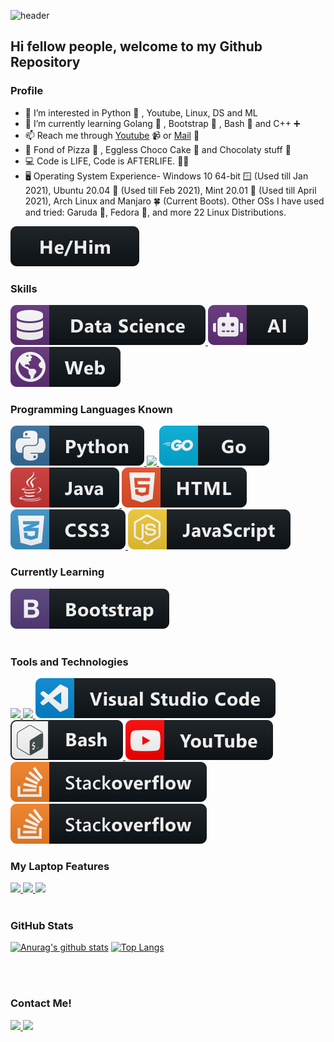  ![header](https://capsule-render.vercel.app/api?type=wave&color=auto&height=300&section=header&text=Hi,%20I%20am%20Arghya!&fontSize=90)
 
<!-- # Hi, I am ARGHYA! <img src="https://raw.githubusercontent.com/MartinHeinz/MartinHeinz/master/wave.gif" width="30px"> -->

## Hi fellow people, welcome to my Github Repository

### Profile

- 👀 I’m interested in Python 🐍 , Youtube, Linux, DS and ML
- 🌱 I’m currently learning Golang 🥽 , Bootstrap 👢 , Bash 🐚 and C++ ➕
- 📫 Reach me through [Youtube](https://www.youtube.com/channel/UCyyXcHm8UswsF0cjOX6fMng) 📹 or [Mail](mailto:codersera.helper.community@gmail.com) 💌
- 🍔 Fond of Pizza 🍕 , Eggless Choco Cake 🍰 and Chocolaty stuff 🍫
- 💻 Code is LIFE, Code is AFTERLIFE. 💂‍♂️
- 🖥️ Operating System Experience- Windows 10 64-bit 🪟 (Used till Jan 2021), Ubuntu 20.04 🍊 (Used till Feb 2021), Mint 20.01 🥬 (Used till April 2021), Arch Linux and Manjaro 🍀 (Current Boots). Other OSs I have used and tried: Garuda 🦅, Fedora 🎩, and more 22 Linux Distributions.

<a href='#'>
  <img src="https://raw.githubusercontent.com/MikeCodesDotNET/ColoredBadges/master/svg/pronouns/hehim.svg">
</a>

<br>

### Skills

<a href='#'>
  <img src="https://raw.githubusercontent.com/MikeCodesDotNET/ColoredBadges/master/svg/dev/misc/datascience.svg">
</a>

<a href='#'>
  <img src="https://raw.githubusercontent.com/MikeCodesDotNET/ColoredBadges/master/svg/dev/misc/ai.svg">
</a>

<a href='#'>
  <img src="https://raw.githubusercontent.com/MikeCodesDotNET/ColoredBadges/master/svg/dev/misc/web.svg">
</a>

<br>

### Programming Languages Known

<a href='#'>
  <img src="https://raw.githubusercontent.com/MikeCodesDotNET/ColoredBadges/master/svg/dev/languages/python.svg">
</a>

<a href='#'>
  <img src="https://raw.githubusercontent.com/Railly/ColoredBadges/master/svg/dev/languages/cpp.svg">
</a>

<a href='#'>
  <img src="https://raw.githubusercontent.com/MikeCodesDotNET/ColoredBadges/master/svg/dev/languages/go.svg">
</a>

<a href='#'>
  <img src="https://raw.githubusercontent.com/MikeCodesDotNET/ColoredBadges/master/svg/dev/languages/java.svg">
</a>

<a href='#'>
  <img src="https://raw.githubusercontent.com/MikeCodesDotNET/ColoredBadges/master/svg/dev/languages/html.svg">
</a>

<a href='#'>
  <img src="https://raw.githubusercontent.com/MikeCodesDotNET/ColoredBadges/master/svg/dev/languages/css3.svg">
</a>

<a href='#'>
  <img src="https://raw.githubusercontent.com/MikeCodesDotNET/ColoredBadges/master/svg/dev/languages/js.svg">
</a>

<br>

### Currently Learning

<a href="#">
    <img src="https://raw.githubusercontent.com/MikeCodesDotNET/ColoredBadges/master/svg/dev/frameworks/bootstrap.svg">
</a> 

<br>
<br>

### Tools and Technologies

<a href="#">
    <img src="https://raw.githubusercontent.com/klaasnicolaas/ColoredBadges/new-badges/svg/dev/tools/git.svg">
</a> 
<a href="#">
    <img src="https://raw.githubusercontent.com/klaasnicolaas/ColoredBadges/new-badges/svg/dev/services/github.svg">
</a> 
<a href="#">
    <img src="https://raw.githubusercontent.com/MikeCodesDotNET/ColoredBadges/master/svg/dev/tools/visualstudio_code.svg">
</a> 
<a href="#">
    <img src="https://raw.githubusercontent.com/MikeCodesDotNET/ColoredBadges/master/svg/dev/tools/bash.svg">
</a> 

<a href="#">
    <img src="https://raw.githubusercontent.com/MikeCodesDotNET/ColoredBadges/master/svg/streaming/youtube.svg">
</a> 

<a href='#'>
  <img src="https://raw.githubusercontent.com/MikeCodesDotNET/ColoredBadges/master/svg/social/stackoverflow.svg">
</a>

<a href='#'>
  <img src="https://raw.githubusercontent.com/MikeCodesDotNET/ColoredBadges/master/svg/social/stackoverflow.svg">
</a>

### My Laptop Features

<a href='#'>
  <img src="https://img.shields.io/badge/Arch_Linux-1793D1?style=for-the-badge&logo=arch-linux&logoColor=white">
</a>

<a href='#'>
  <img src="https://img.shields.io/badge/AMD-Athlon_Silver_3050U-ED1C24?style=for-the-badge&logo=amd&logoColor=white">
</a>

<a href='#'>
  <img src="https://img.shields.io/badge/AMD-Radeon_R2-ED1C24?style=for-the-badge&logo=amd&logoColor=white">
</a>

<br>
<br>



### GitHub Stats
[![Anurag's github stats](https://github-readme-stats.vercel.app/api?username=arghyagod-coder&hide=issues&theme=dracula)](https://github.com/anuraghazra/github-readme-stats)
[![Top Langs](https://github-readme-stats.vercel.app/api/top-langs/?username=arghyagod-coder&theme=dracula)](https://github.com/anuraghazra/github-readme-stats)

<br>
<br>

### Contact Me!
<a href="https://discordapp.com/users/794984520712847390">
  <img src="https://raw.githubusercontent.com/fenix-hub/ColoredBadges/master/svg/social/discord.svg">
</a><a href="hmailto:arghyasarkar.nolan@gmail.com">
  <img src="https://raw.githubusercontent.com/fenix-hub/ColoredBadges/master/svg/social/gmail.svg">
 </a>

<br>
<br>



<!---
arghyagod-coder/arghyagod-coder is a ✨ special ✨ repository because its `README.md` (this file) appears on your GitHub profile.
You can click the Preview link to take a look at your changes.
--->
